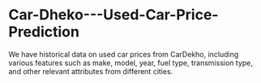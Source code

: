 # Car-Dheko---Used-Car-Price-Prediction
We have historical data on used car prices from CarDekho, including various features such as make, model, year, fuel type, transmission type, and other relevant attributes from different cities.
